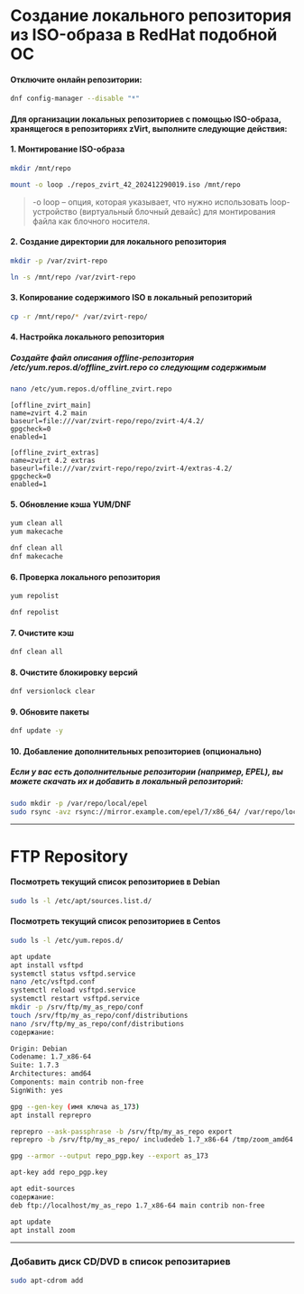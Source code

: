 # Создание локального репозитория из ISO-образа в RedHat подобной ОС

#### Отключите онлайн репозитории:
```bash
dnf config-manager --disable "*"
```

#### Для организации локальных репозиториев с помощью ISO-образа, хранящегося в репозиториях zVirt, выполните следующие действия:
#### 1. Монтирование ISO-образа
```bash
mkdir /mnt/repo
```
```bash
mount -o loop ./repos_zvirt_42_202412290019.iso /mnt/repo
```
> -o loop – опция, которая указывает, что нужно использовать loop-устройство (виртуальный блочный девайс) для монтирования файла как блочного носителя.

#### 2. Создание директории для локального репозитория
```bash
mkdir -p /var/zvirt-repo
```
```bash
ln -s /mnt/repo /var/zvirt-repo
```

#### 3. Копирование содержимого ISO в локальный репозиторий
```bash
cp -r /mnt/repo/* /var/zvirt-repo/
```

#### 4. Настройка локального репозитория
##### Создайте файл описания offline-репозитория /etc/yum.repos.d/offline_zvirt.repo со следующим содержимым
```bash
nano /etc/yum.repos.d/offline_zvirt.repo
```
```
[offline_zvirt_main]
name=zvirt 4.2 main
baseurl=file:///var/zvirt-repo/repo/zvirt-4/4.2/
gpgcheck=0
enabled=1

[offline_zvirt_extras]
name=zvirt 4.2 extras
baseurl=file:///var/zvirt-repo/repo/zvirt-4/extras-4.2/
gpgcheck=0
enabled=1
```

#### 5. Обновление кэша YUM/DNF
```bash
yum clean all
yum makecache

dnf clean all
dnf makecache
```

#### 6. Проверка локального репозитория

```bash
yum repolist

dnf repolist
```
#### 7. Очистите кэш
```bash
dnf clean all
```
#### 8. Очистите блокировку версий
```bash
dnf versionlock clear
```
#### 9.  Обновите пакеты
```bash
dnf update -y
```
#### 10. Добавление дополнительных репозиториев (опционально)
##### Если у вас есть дополнительные репозитории (например, EPEL), вы можете скачать их и добавить в локальный репозиторий:

```bash
sudo mkdir -p /var/repo/local/epel
sudo rsync -avz rsync://mirror.example.com/epel/7/x86_64/ /var/repo/local/epel/
```

-------
# FTP Repository

#### Посмотреть текущий список репозиториев в Debian
```bash
sudo ls -l /etc/apt/sources.list.d/
```

#### Посмотреть текущий список репозиториев в Centos
```bash
sudo ls -l /etc/yum.repos.d/
```

```bash
apt update
apt install vsftpd 
systemctl status vsftpd.service 
nano /etc/vsftpd.conf 
systemctl reload vsftpd.service 
systemctl restart vsftpd.service
mkdir -p /srv/ftp/my_as_repo/conf
touch /srv/ftp/my_as_repo/conf/distributions
nano /srv/ftp/my_as_repo/conf/distributions
содержание:

Origin: Debian
Codename: 1.7_x86-64
Suite: 1.7.3
Architectures: amd64
Components: main contrib non-free
SignWith: yes

gpg --gen-key (имя ключа as_173)
apt install reprepro

reprepro --ask-passphrase -b /srv/ftp/my_as_repo export
reprepro -b /srv/ftp/my_as_repo/ includedeb 1.7_x86-64 /tmp/zoom_amd64.deb

gpg --armor --output repo_pgp.key --export as_173

apt-key add repo_pgp.key

apt edit-sources
содержание:
deb ftp://localhost/my_as_repo 1.7_x86-64 main contrib non-free

apt update 
apt install zoom  
```
---

### Добавить диск CD/DVD в список репозитариев

```bash
sudo apt-cdrom add
``` 
